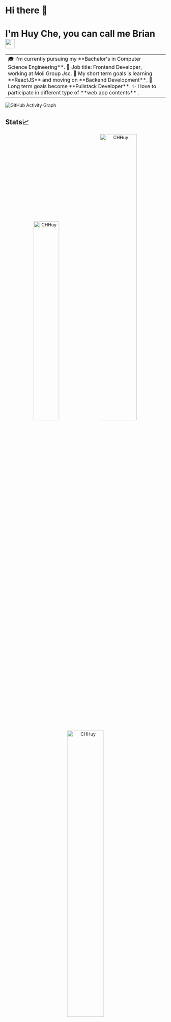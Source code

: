 # Hi there 👋
# I'm Huy Che, you can call me Brian <img src="https://github.com/TheDudeThatCode/TheDudeThatCode/blob/master/Assets/Hi.gif" width="29px">

<table>
<tr>
  <td valign="center">
    🎓 I'm currently pursuing my **Bachelor's in Computer Science Engineering**.
    🔭 Job title: Frontend Developer, working at Moli Group Jsc.
    🌱 My short term goals is learning **ReactJS** and moving on **Backend Development**.
    🎯 Long term goals become **Fullstack Developer**.
    ✨ I love to participate in different type of **web app contents** .
<td >
<!-- # this is my daily.dev card, you can edit this accordingly -->
<!--     <a href="https://app.daily.dev/Astrodevil"><img src="https://api.daily.dev/devcards/81fef2c2311f4739a063dbde61b40fe2.png?r=1fr" width="300" alt="Mr. Ånand's Dev Card"/></a> -->
  </td>

</tr>
</table>

![GitHub Activity Graph](https://activity-graph.herokuapp.com/graph?username=CHHuy&theme=dracula&hide_border=true)


## Stats📈
<p align="center">
<img width="40%" src="https://github-readme-stats.vercel.app/api/top-langs?username=CHHuy&show_icons=true&theme=dracula&title_color=ff8000&text_color=ffffff&bg_color=6a6a6a&locale=en&layout=compact&hide_border=true" alt="CHHuy" /> 
<img width="48%" src="https://github-readme-stats.vercel.app/api?username=CHHuy&show_icons=true&theme=dracula&title_color=ff8000&text_color=ffffff&bg_color=6a6a6a&locale=en&hide_border=true" alt="CHHuy" />
<img width="48%" src="https://github-readme-streak-stats.herokuapp.com/?user=CHHuy&theme=highcontrast&hide_border=true" alt="CHHuy" />
</p>
<!--
**CHHuy/CHHuy** is a ✨ _special_ ✨ repository because its `README.md` (this file) appears on your GitHub profile.

Here are some ideas to get you started:

- 🔭 I’m currently working on ...
- 🌱 I’m currently learning ...
- 👯 I’m looking to collaborate on ...
- 🤔 I’m looking for help with ...
- 💬 Ask me about ...
- 📫 How to reach me: ...
- 😄 Pronouns: ...
- ⚡ Fun fact: ...
-->
